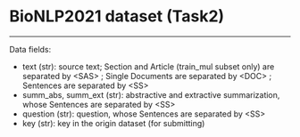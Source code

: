 # BioNLP2021 dataset (Task2)
___

Data fields:
* text (str): source text; Section and Article (train_mul subset only) are separated by &lt;SAS&gt; ; Single Documents  are separated by &lt;DOC&gt; ; Sentences  are separated by &lt;SS&gt;
* summ_abs, summ_ext (str): abstractive and extractive summarization, whose Sentences  are separated by &lt;SS&gt;
* question (str): question, whose Sentences  are separated by &lt;SS&gt;
* key (str): key in the origin dataset (for submitting)